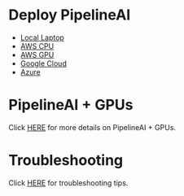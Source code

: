 # Deploy PipelineAI
* [Local Laptop](deploy/local.md)
* [AWS CPU](deploy/aws-cpu.md)
* [AWS GPU](deploy/aws-gpu.md)
* [Google Cloud](deploy/google.md)
* [Azure](deploy/azure.md)

# PipelineAI + GPUs
Click [HERE](gpu/README.md) for more details on PipelineAI + GPUs.

# Troubleshooting
Click [HERE](troubleshooting.md) for troubleshooting tips.
